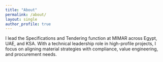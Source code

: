```yaml
---
title: "About"
permalink: /about/
layout: single
author_profile: true
---
```


I lead the Specifications and Tendering function at MIMAR across Egypt, UAE, and KSA. With a technical leadership role in high-profile projects, I focus on aligning material strategies with compliance, value engineering, and procurement needs.
